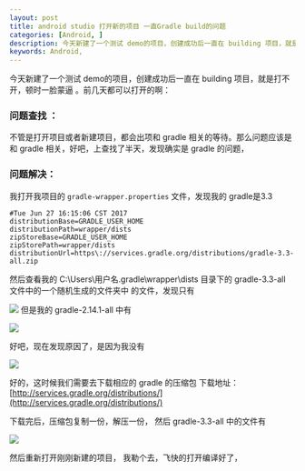 ```yaml
---
layout: post
title: android studio 打开新的项目 一直Gradle build的问题
categories: [Android, ]
description: 今天新建了一个测试 demo的项目，创建成功后一直在 building 项目，就是打不开，顿时一脸蒙逼 。前几天都可以打开的啊：
keywords: Android, 
---
```


今天新建了一个测试 demo的项目，创建成功后一直在 building 项目，就是打不开，顿时一脸蒙逼 。前几天都可以打开的啊：

### 问题查找 ：
不管是打开项目或者新建项目，都会出项和 gradle 相关的等待。那么问题应该是和 gradle 相关，好吧，上查找了半天，发现确实是 gradle 的问题，
### 问题解决：
我打开我项目的 `gradle-wrapper.properties` 文件，发现我的 gradle是3.3

```
#Tue Jun 27 16:15:06 CST 2017
distributionBase=GRADLE_USER_HOME
distributionPath=wrapper/dists
zipStoreBase=GRADLE_USER_HOME
zipStorePath=wrapper/dists
distributionUrl=https\://services.gradle.org/distributions/gradle-3.3-all.zip

```
然后查看我的 C:\Users\用户名\.gradle\wrapper\dists 目录下的 gradle-3.3-all 文件中的一个随机生成的文件夹中 的文件，发现只有 


![](http://upload-images.jianshu.io/upload_images/1365793-d6a59958304eb7fb.png?imageMogr2/auto-orient/strip%7CimageView2/2/w/1240)
但是我的 gradle-2.14.1-all 中有 


![](http://upload-images.jianshu.io/upload_images/1365793-20f694f1b22ad523.png?imageMogr2/auto-orient/strip%7CimageView2/2/w/1240)

好吧，现在发现原因了，是因为我没有 

![](http://upload-images.jianshu.io/upload_images/1365793-48305f41b3f75900.png?imageMogr2/auto-orient/strip%7CimageView2/2/w/1240)

好的，这时候我们需要去下载相应的 gradle 的压缩包
下载地址：[http://services.gradle.org/distributions/](http://services.gradle.org/distributions/)

下载完后，压缩包复制一份，解压一份，
然后 gradle-3.3-all 中的文件有 

![](http://upload-images.jianshu.io/upload_images/1365793-490d4f27c2205297.png?imageMogr2/auto-orient/strip%7CimageView2/2/w/1240)

然后重新打开刚刚新建的项目， 我勒个去，飞快的打开编译好了，

